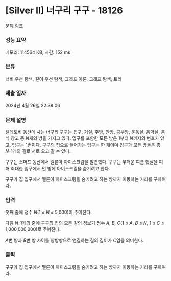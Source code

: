 # [Silver II] 너구리 구구 - 18126 

[문제 링크](https://www.acmicpc.net/problem/18126) 

### 성능 요약

메모리: 114564 KB, 시간: 152 ms

### 분류

너비 우선 탐색, 깊이 우선 탐색, 그래프 이론, 그래프 탐색, 트리

### 제출 일자

2024년 4월 26일 22:38:06

### 문제 설명

<p>텔레토비 동산에 사는 너구리 구구는 입구, 거실, 주방, 안방, 공부방, 운동실, 음악실, 음식 창고 등 <em>N</em>개의 방을 가지고 있다. 입구를 포함한 모든 방은 1부터 <em>N</em>까지의 번호가 있고, 입구는 1번이다.  구구의 집으로 들어가는 입구는 한 개이며 입구과 모든 방들은 총 <em>N</em>-1개의 길로 서로 오고 갈 수 있다.</p>

<p>구구는 스머프 동산에서 멜론아 아이스크림을 발견했다. 구구는 무더운 여름 햇살을 피해 최대한 입구에서 먼 방에 아이스크림을 숨기려고 한다.</p>

<p>구구가 집 입구에서 멜론아 아이스크림을 숨기려고 하는 방까지 이동하는 거리를 구하여라.</p>

### 입력 

 <p>첫째 줄에 정수 <em>N</em>(1 ≤ <em>N</em> ≤ 5,000)이 주어진다.</p>

<p>다음 <em>N</em>-1개의 줄에 구구의 집의 모든 길의 정보가 정수 <em>A</em>, <i>B,</i> <i>C</i>(1 ≤ <i>A</i>, <i>B</i> ≤ <i>N</i>, 1 ≤ <i>C</i> ≤ 1,000,000,000)로 주어진다.</p>

<p><em>A</em>번 방과 <em>B</em>번 방 사이를 양방향으로 연결하는 길의 길이가 <em>C</em>임을 의미한다.</p>

### 출력 

 <p>구구가 집 입구에서 멜론아 아이스크림을 숨기려고 하는 방까지 이동하는 거리를 구하여라.</p>

